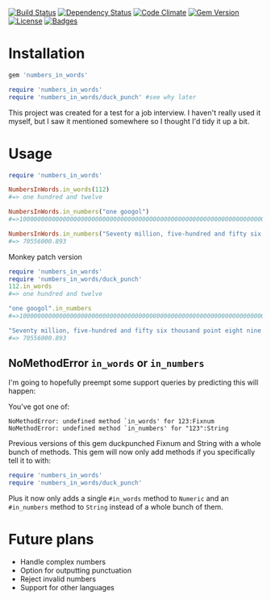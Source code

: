 [![Build Status](http://img.shields.io/travis/markburns/numbers_in_words.svg)](https://travis-ci.org/markburns/numbers_in_words)
[![Dependency Status](http://img.shields.io/gemnasium/markburns/numbers_in_words.svg)](https://gemnasium.com/markburns/numbers_in_words)
[![Code Climate](http://img.shields.io/codeclimate/github/markburns/numbers_in_words.svg)](https://codeclimate.com/github/markburns/numbers_in_words)
[![Gem Version](http://img.shields.io/gem/v/numbers_in_words.svg)](https://rubygems.org/gems/numbers_in_words)
[![License](http://img.shields.io/:license-mit-blue.svg)](http://markburns.mit-license.org)
[![Badges](http://img.shields.io/:badges-6/6-ff6799.svg)](https://github.com/badges/badgerbadgerbadger)

Installation
============

```ruby
gem 'numbers_in_words'

require 'numbers_in_words'
require 'numbers_in_words/duck_punch' #see why later
```

This project was created for a test for a job interview. I haven't really used
it myself, but I saw it mentioned somewhere so I thought I'd tidy it up a bit.

Usage
=========

```ruby
require 'numbers_in_words'

NumbersInWords.in_words(112)
#=> one hundred and twelve

NumbersInWords.in_numbers("one googol")
#=>10000000000000000000000000000000000000000000000000000000000000000000000000000000000000000000000000000

NumbersInWords.in_numbers("Seventy million, five-hundred and fifty six thousand point eight nine three")
#=> 70556000.893
```


Monkey patch version

```ruby
require 'numbers_in_words'
require 'numbers_in_words/duck_punch'
112.in_words
#=> one hundred and twelve

"one googol".in_numbers
#=>10000000000000000000000000000000000000000000000000000000000000000000000000000000000000000000000000000

"Seventy million, five-hundred and fifty six thousand point eight nine three".in_numbers
#=> 70556000.893
```


NoMethodError `in_words` or `in_numbers`
----------
I'm going to hopefully preempt some support queries by predicting this will happen:

You've got one of:

```
NoMethodError: undefined method `in_words' for 123:Fixnum
NoMethodError: undefined method `in_numbers' for "123":String
```

Previous versions of this gem duckpunched Fixnum and String with a whole bunch
of methods. This gem will now only add methods if you specifically tell it to
with:

```ruby
require 'numbers_in_words'
require 'numbers_in_words/duck_punch'
```

Plus it now only adds a single `#in_words` method to `Numeric` and an `#in_numbers`
method to `String` instead of a whole bunch of them.


Future plans
============

* Handle complex numbers
* Option for outputting punctuation
* Reject invalid numbers
* Support for other languages
